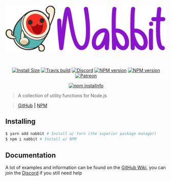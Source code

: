 <div align="center">
  <br />
  <p>
    <a href="https://github.com/PassTheWessel/nabbit"><img src="media/logo.png" alt="nabbit" /></a>
  </p>
  <br />
  <p>
    <a href="#"><img src="https://packagephobia.now.sh/badge?p=nabbit" alt="Install Size" /></a>
    <a href="https://travis-ci.org/PassTheWessel/nabbit"><img src="https://travis-ci.org/PassTheWessel/nabbit.svg?branch=master" alt="Travis build" /></a>
    <a href="https://discord.gg/SV7DAE9"><img src="https://discordapp.com/api/guilds/107131083958538240/embed.png" alt="Discord" /></a>
    <a href="https://www.npmjs.com/package/nabbit"><img src="https://img.shields.io/npm/v/nabbit.svg?maxAge=3600" alt="NPM version" /></a>
    <a href="https://www.npmjs.com/package/nabbit"><img src="https://img.shields.io/npm/dt/nabbit.svg?maxAge=3600" alt="NPM version" /></a>
    <a href="https://www.patreon.com/wessel"><img src="https://img.shields.io/badge/donate-patreon-F96854.svg" alt="Patreon" /></a>
  </p>
  <p>
    <a href="https://nodei.co/npm/nabbit/"><img src="https://nodei.co/npm/nabbit.png?downloads=true&stars=true" alt="npm installnfo" /></a>
  </p>
</div>

> A collection of utility functions for Node.js

> [GitHub](https://www.github.com/PassTheWessel/nabbit) **|** [NPM](https://www.npmjs.com/package/nabbit)

## Installing
```sh
$ yarn add nabbit # Install w/ Yarn (the superior package manager)
$ npm i nabbit # Install w/ NPM
```

## Documentation
A lot of examples and information can be found on the [GitHub Wiki](https://github.com/PassTheWessel/nabbit), you can join the [Discord](https://discord.gg/SV7DAE9) if you still need help